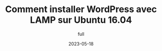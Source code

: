 ---
ToReview: true
author: full
categories:
- webdevelopment
date: 2023-05-18
description: How To Install WordPress with LAMP on Ubuntu 16.04
image: https://sergio.afanou.com/assets/images/image-midres-30.jpg
lang: fr
layout: flexstart-blog-single
post_date: 2023-05-18
pretified: true
ref: howtoinstall_wordpress_with_lamp
tags:
- lamp
- wordpress
- ubuntu
- linux
title: Comment installer WordPress avec LAMP sur Ubuntu 16.04
transcribed: true
youtube_video: http://www.youtube.com/watch?v=oLsA2kj_bMU
youtube_video_description: In this Video, Step by Step Demonstration is being done
  regarding Installing LAMP Server (Linux/Apache2/Mysql-Server 5.7+Php ...
youtube_video_id: oLsA2kj_bMU
youtube_video_title: How to Install LAMP Stack +WORDPRESS in Ubuntu Server 16.04
---